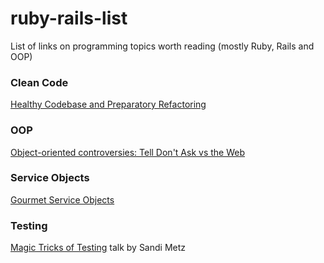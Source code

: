 # ruby-rails-list
List of links on programming topics worth reading (mostly Ruby, Rails and OOP)

### Clean Code
[Healthy Codebase and Preparatory Refactoring](http://brewhouse.io/blog/2014/11/10/healthy-codebase-and-preparatory-refactoring.html)

### OOP
[Object-oriented controversies: Tell Don't Ask vs the Web](http://tmichel.github.io/2015/09/14/oo-controversies-tell-dont-ask-vs-the-web)

### Service Objects
[Gourmet Service Objects](http://brewhouse.io/blog/2014/04/30/gourmet-service-objects.html)

### Testing
[Magic Tricks of Testing](https://www.youtube.com/watch?v=qPfQM4w4I04) talk by Sandi Metz
